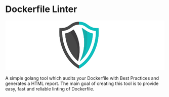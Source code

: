 # Dockerfile Linter

![](./static/logo.png)

A simple golang tool which audits your Dockerfile with Best Practices and generates a HTML report. The main goal of creating this tool is to provide easy, fast and reliable linting of Dockerfile.
